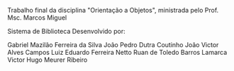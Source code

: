 Trabalho final da disciplina "Orientação a Objetos", ministrada pelo Prof. Msc. Marcos Miguel

Sistema de Biblioteca Desenvolvido por:

Gabriel Mazilão Ferreira da Silva
João Pedro Dutra Coutinho
João Victor Alves Campos
Luiz Eduardo Ferreira Netto
Ruan de Toledo Barros Lamarca
Victor Hugo Meurer Ribeiro
